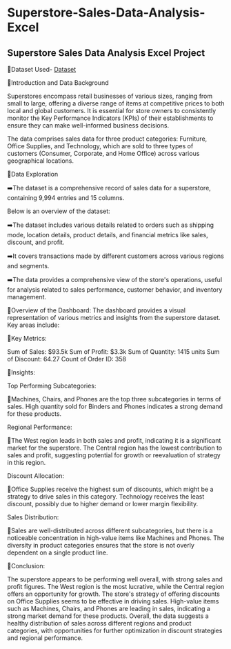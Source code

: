 # Superstore-Sales-Data-Analysis-Excel
## Superstore Sales Data Analysis Excel Project


🌟Dataset Used-
<a href=https://github.com/meghnagarg66/Superstore-Sales-Data-Analysis-/blob/main/SampleSuperstore.xlsx> Dataset </a>

📌Introduction and Data Background

Superstores encompass retail businesses of various sizes, ranging from small to large, offering a diverse range of items at competitive prices to both local and global customers. 
It is essential for store owners to consistently monitor the Key Performance Indicators (KPIs) of their establishments to ensure they can make well-informed business decisions.

The data comprises sales data for three product categories: Furniture, Office Supplies, and Technology, which are sold to three types of customers (Consumer, Corporate, and Home Office) across various geographical locations.

📌Data Exploration 

➡️The dataset is a comprehensive record of sales data for a superstore, containing 9,994 entries and 15 columns. 

Below is an overview of the dataset: 

➡️The dataset includes various details related to orders such as shipping mode, location details, product details, and financial metrics like sales, discount, and profit.

➡️It covers transactions made by different customers across various regions and segments.

➡️The data provides a comprehensive view of the store's operations, useful for analysis related to sales performance, customer behavior, and inventory management.

📌Overview of the Dashboard: The dashboard provides a visual representation of various metrics and insights from the superstore dataset. Key areas include:

🔹Key Metrics: 

Sum of Sales: $93.5k 
Sum of Profit: $3.3k 
Sum of Quantity: 1415 units 
Sum of Discount: 64.27 
Count of Order ID: 358

📌Insights: 

Top Performing Subcategories:

🔹Machines, Chairs, and Phones are the top three subcategories in terms of sales. High quantity sold for Binders and Phones indicates a strong demand for these products. 

Regional Performance:

🔹The West region leads in both sales and profit, indicating it is a significant market for the superstore. The Central region has the lowest contribution to sales and profit, suggesting potential for growth or reevaluation of strategy in this region. 

Discount Allocation:

🔹Office Supplies receive the highest sum of discounts, which might be a strategy to drive sales in this category. Technology receives the least discount, possibly due to higher demand or lower margin flexibility. 

Sales Distribution:

🔹Sales are well-distributed across different subcategories, but there is a noticeable concentration in high-value items like Machines and Phones. The diversity in product categories ensures that the store is not overly dependent on a single product line.

📌Conclusion: 

The superstore appears to be performing well overall, with strong sales and profit figures. The West region is the most lucrative, while the Central region offers an opportunity for growth. The store's strategy of offering discounts on Office Supplies seems to be effective in driving sales. High-value items such as Machines, Chairs, and Phones are leading in sales, indicating a strong market demand for these products. Overall, the data suggests a healthy distribution of sales across different regions and product categories, with opportunities for further optimization in discount strategies and regional performance.

